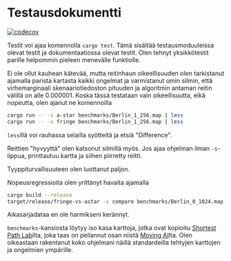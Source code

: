 # Testausdokumentti
[![codecov](https://codecov.io/github/Halmela/fringe-vs-astar/graph/badge.svg?token=7DFEU4IESG)](https://codecov.io/github/Halmela/fringe-vs-astar)


Testit voi ajaa komennolla `cargo test`.
Tämä sisältää testausmoduuleissa olevat testit ja dokumentaatiossa olevat testit.
Olen tehnyt yksikkötestit parille helpommin pieleen menevälle funktiolle.

Ei ole ollut kauhean kätevää, mutta reitinhaun oikeellisuuden olen tarkistanut ajamalla parista kartasta kaikki ongelmat
ja varmistanut omin silmin, että virhemarginaali skenaariotiedoston pituuden ja algoritmin antaman reitin välillä on alle
0.000001.
Koska tässä testataan vain oikeellisuutta, eikä nopeutta, olen ajanut ne komennoilla
```bash
cargo run -- -s a-star benchmarks/Berlin_1_256.map | less
cargo run -- -s fringe benchmarks/Berlin_1_256.map | less
```
`less`illä voi rauhassa selailla syötteitä ja etsiä "Difference".

Reittien "hyvyyttä" olen katsonut silmillä myös.
Jos ajaa ohjelman ilman `-s`-lippua, printtautuu kartta ja siihen piirretty reitti.

Tyyppiturvallisuuteen olen luottanut paljon.

Nopeusregressioita olen yrittänyt havaita ajamalla
```bash
cargo build --release
target/release/fringe-vs-astar -s compare benchmarks/Berlin_0_1024.map
```
Aikasarjadataa en ole harmikseni kerännyt.


`benchmarks`-kansiosta löytyy iso kasa karttoja, jotka ovat kopioitu [Shortest Path Lab](https://bitbucket.org/shortestpathlab/benchmarks/src/master/grid-maps/)ilta,
joka taas on peilannut osan niistä [Moving AI](https://www.movingai.com/benchmarks/grids.html)lta.
Olen oikeastaan rakentanut koko ohjelmani näillä standardeilla tehtyjen karttojen ja ongelmien ympärille.

